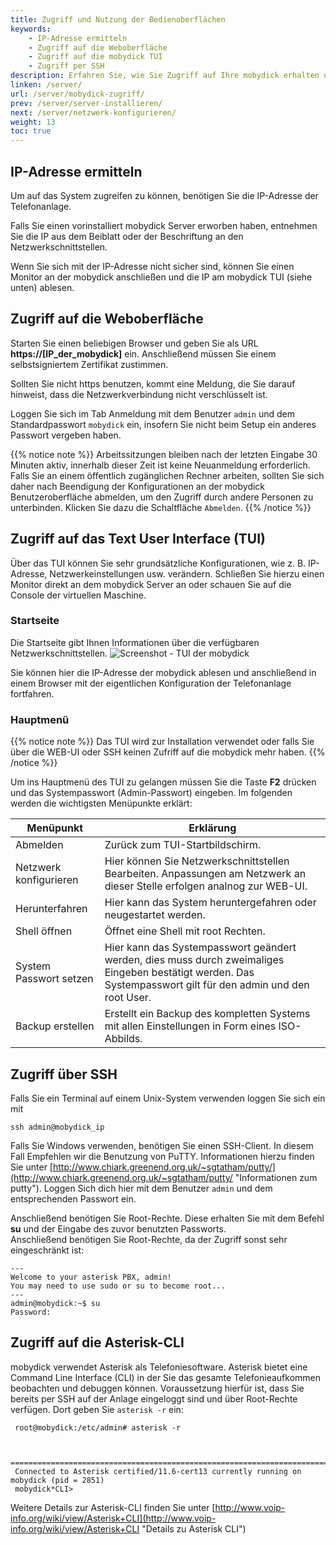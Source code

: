 ```yaml
---
title: Zugriff und Nutzung der Bedienoberflächen
keywords:
    - IP-Adresse ermitteln
    - Zugriff auf die Weboberfläche
    - Zugriff auf die mobydick TUI
    - Zugriff per SSH
description: Erfahren Sie, wie Sie Zugriff auf Ihre mobydick erhalten und die Bedienoberfläche nutzen
linken: /server/
url: /server/mobydick-zugriff/
prev: /server/server-installieren/
next: /server/netzwerk-konfigurieren/
weight: 13
toc: true
---
```


## IP-Adresse ermitteln
Um auf das System zugreifen zu können, benötigen Sie die IP-Adresse der Telefonanlage.

Falls Sie einen vorinstalliert mobydick Server erworben haben, entnehmen Sie die IP aus dem Beiblatt oder der Beschriftung an den Netzwerkschnittstellen.

Wenn Sie sich mit der IP-Adresse nicht sicher sind, können Sie einen Monitor an der mobydick anschließen und die IP am mobydick TUI (siehe unten) ablesen.


## Zugriff auf die Weboberfläche

Starten Sie einen beliebigen Browser und geben Sie als URL **https://[IP_der_mobydick]** ein. Anschließend müssen Sie einem selbstsigniertem Zertifikat zustimmen.

Sollten Sie nicht https benutzen, kommt eine Meldung, die Sie darauf hinweist, dass die Netzwerkverbindung nicht verschlüsselt ist.

Loggen Sie sich im Tab Anmeldung mit dem Benutzer `admin` und dem Standardpasswort `mobydick` ein, insofern Sie nicht beim Setup ein anderes Passwort vergeben haben.

{{% notice note %}}
Arbeitssitzungen bleiben nach der letzten Eingabe 30 Minuten aktiv, innerhalb dieser Zeit ist keine Neuanmeldung erforderlich. Falls Sie an einem öffentlich zugänglichen Rechner arbeiten, sollten Sie sich daher nach Beendigung der Konfigurationen an der mobydick Benutzeroberfläche abmelden, um den Zugriff durch andere Personen zu unterbinden. Klicken Sie dazu die Schaltfläche `Abmelden`.
{{% /notice %}}

## Zugriff auf das Text User Interface (TUI)

Über das TUI können Sie sehr grundsätzliche Konfigurationen, wie z. B. IP-Adresse, Netzwerkeinstellungen usw. verändern. Schließen Sie hierzu einen Monitor direkt an dem mobydick Server an oder schauen Sie auf die Console der virtuellen Maschine.

### Startseite

Die Startseite gibt Ihnen Informationen über die verfügbaren Netzwerkschnittstellen.
![Screenshot - TUI der mobydick](../../images/tui_start.jpg?width=90% "mobydick TUI Startseite")

Sie können hier die IP-Adresse der mobydick ablesen und anschließend in einem Browser mit der eigentlichen Konfiguration der Telefonanlage fortfahren.

### Hauptmenü

{{% notice note %}}
Das TUI wird zur Installation verwendet oder falls Sie über die WEB-UI oder SSH keinen Zufriff auf die mobydick mehr haben.
{{% /notice %}}

Um ins Hauptmenü des TUI zu gelangen müssen Sie die Taste **F2** drücken und das Systempasswort (Admin-Passwort) eingeben. Im folgenden werden die wichtigsten Menüpunkte erklärt:

|Menüpunkt|Erklärung|
|---|---|
|Abmelden|Zurück zum TUI-Startbildschirm.|
|Netzwerk konfigurieren|Hier können Sie Netzwerkschnittstellen Bearbeiten. Anpassungen am Netzwerk an dieser Stelle erfolgen analnog zur WEB-UI.|
|Herunterfahren|Hier kann das System heruntergefahren oder neugestartet werden.|
|Shell öffnen|Öffnet eine Shell mit root Rechten.|
|System Passwort setzen|Hier kann das Systempasswort geändert werden, dies muss durch zweimaliges Eingeben bestätigt werden. Das Systempasswort gilt für den admin und den root User.|
|Backup erstellen|Erstellt ein Backup des kompletten Systems mit allen Einstellungen in Form eines ISO-Abbilds.|


## Zugriff über SSH

Falls Sie ein Terminal auf einem Unix-System verwenden loggen Sie sich ein mit

    ssh admin@mobydick_ip

Falls Sie Windows verwenden, benötigen Sie einen SSH-Client. In diesem Fall Empfehlen wir die Benutzung von PuTTY. Informationen hierzu finden Sie unter [http://www.chiark.greenend.org.uk/~sgtatham/putty/](http://www.chiark.greenend.org.uk/~sgtatham/putty/ "Informationen zum putty").
Loggen Sich dich hier mit dem Benutzer `admin` und dem entsprechenden Passwort ein.

Anschließend benötigen Sie Root-Rechte. Diese erhalten Sie mit dem Befehl **su** und der Eingabe des zuvor benutzten Passworts.  
Anschließend benötigen Sie Root-Rechte, da der Zugriff sonst sehr eingeschränkt ist:

    ---
    Welcome to your asterisk PBX, admin!
    You may need to use sudo or su to become root...
    ---
    admin@mobydick:~$ su
    Password:

## Zugriff auf die Asterisk-CLI
mobydick verwendet Asterisk als Telefoniesoftware. Asterisk bietet eine Command Line Interface (CLI) in der Sie das gesamte Telefonieaufkommen beobachten und debuggen können. Voraussetzung hierfür ist, dass Sie bereits per SSH auf der Anlage eingeloggt sind und über Root-Rechte verfügen. Dort geben Sie `asterisk -r` ein:

     root@mobydick:/etc/admin# asterisk -r


     =========================================================================
     Connected to Asterisk certified/11.6-cert13 currently running on mobydick (pid = 2851)
     mobydick*CLI>

Weitere Details zur Asterisk-CLI finden Sie unter [http://www.voip-info.org/wiki/view/Asterisk+CLI](http://www.voip-info.org/wiki/view/Asterisk+CLI "Details zu Asterisk CLI")
